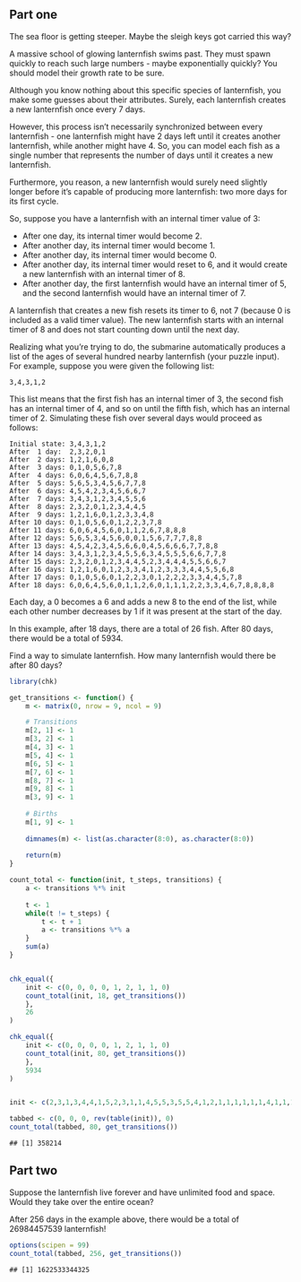 
## Part one

The sea floor is getting steeper. Maybe the sleigh keys got carried this
way?

A massive school of glowing lanternfish swims past. They must spawn
quickly to reach such large numbers - maybe exponentially quickly? You
should model their growth rate to be sure.

Although you know nothing about this specific species of lanternfish,
you make some guesses about their attributes. Surely, each lanternfish
creates a new lanternfish once every 7 days.

However, this process isn’t necessarily synchronized between every
lanternfish - one lanternfish might have 2 days left until it creates
another lanternfish, while another might have 4. So, you can model each
fish as a single number that represents the number of days until it
creates a new lanternfish.

Furthermore, you reason, a new lanternfish would surely need slightly
longer before it’s capable of producing more lanternfish: two more days
for its first cycle.

So, suppose you have a lanternfish with an internal timer value of 3:

-   After one day, its internal timer would become 2.
-   After another day, its internal timer would become 1.
-   After another day, its internal timer would become 0.
-   After another day, its internal timer would reset to 6, and it would
    create a new lanternfish with an internal timer of 8.
-   After another day, the first lanternfish would have an internal
    timer of 5, and the second lanternfish would have an internal timer
    of 7.

A lanternfish that creates a new fish resets its timer to 6, not 7
(because 0 is included as a valid timer value). The new lanternfish
starts with an internal timer of 8 and does not start counting down
until the next day.

Realizing what you’re trying to do, the submarine automatically produces
a list of the ages of several hundred nearby lanternfish (your puzzle
input). For example, suppose you were given the following list:

`3,4,3,1,2`

This list means that the first fish has an internal timer of 3, the
second fish has an internal timer of 4, and so on until the fifth fish,
which has an internal timer of 2. Simulating these fish over several
days would proceed as follows:

    Initial state: 3,4,3,1,2
    After  1 day:  2,3,2,0,1
    After  2 days: 1,2,1,6,0,8
    After  3 days: 0,1,0,5,6,7,8
    After  4 days: 6,0,6,4,5,6,7,8,8
    After  5 days: 5,6,5,3,4,5,6,7,7,8
    After  6 days: 4,5,4,2,3,4,5,6,6,7
    After  7 days: 3,4,3,1,2,3,4,5,5,6
    After  8 days: 2,3,2,0,1,2,3,4,4,5
    After  9 days: 1,2,1,6,0,1,2,3,3,4,8
    After 10 days: 0,1,0,5,6,0,1,2,2,3,7,8
    After 11 days: 6,0,6,4,5,6,0,1,1,2,6,7,8,8,8
    After 12 days: 5,6,5,3,4,5,6,0,0,1,5,6,7,7,7,8,8
    After 13 days: 4,5,4,2,3,4,5,6,6,0,4,5,6,6,6,7,7,8,8
    After 14 days: 3,4,3,1,2,3,4,5,5,6,3,4,5,5,5,6,6,7,7,8
    After 15 days: 2,3,2,0,1,2,3,4,4,5,2,3,4,4,4,5,5,6,6,7
    After 16 days: 1,2,1,6,0,1,2,3,3,4,1,2,3,3,3,4,4,5,5,6,8
    After 17 days: 0,1,0,5,6,0,1,2,2,3,0,1,2,2,2,3,3,4,4,5,7,8
    After 18 days: 6,0,6,4,5,6,0,1,1,2,6,0,1,1,1,2,2,3,3,4,6,7,8,8,8,8

Each day, a 0 becomes a 6 and adds a new 8 to the end of the list, while
each other number decreases by 1 if it was present at the start of the
day.

In this example, after 18 days, there are a total of 26 fish. After 80
days, there would be a total of 5934.

Find a way to simulate lanternfish. How many lanternfish would there be
after 80 days?

``` r
library(chk)

get_transitions <- function() {
    m <- matrix(0, nrow = 9, ncol = 9)

    # Transitions
    m[2, 1] <- 1
    m[3, 2] <- 1
    m[4, 3] <- 1
    m[5, 4] <- 1
    m[6, 5] <- 1
    m[7, 6] <- 1
    m[8, 7] <- 1
    m[9, 8] <- 1
    m[3, 9] <- 1
    
    # Births
    m[1, 9] <- 1
    
    dimnames(m) <- list(as.character(8:0), as.character(8:0))
    
    return(m)
}

count_total <- function(init, t_steps, transitions) {
    a <- transitions %*% init
    
    t <- 1
    while(t != t_steps) {
        t <- t + 1
        a <- transitions %*% a
    }
    sum(a)
}


chk_equal({
    init <- c(0, 0, 0, 0, 1, 2, 1, 1, 0)
    count_total(init, 18, get_transitions())
    },
    26
)

chk_equal({
    init <- c(0, 0, 0, 0, 1, 2, 1, 1, 0)
    count_total(init, 80, get_transitions())
    },
    5934
)


init <- c(2,3,1,3,4,4,1,5,2,3,1,1,4,5,5,3,5,5,4,1,2,1,1,1,1,1,1,4,1,1,1,4,1,3,1,4,1,1,4,1,3,4,5,1,1,5,3,4,3,4,1,5,1,3,1,1,1,3,5,3,2,3,1,5,2,2,1,1,4,1,1,2,2,2,2,3,2,1,2,5,4,1,1,1,5,5,3,1,3,2,2,2,5,1,5,2,4,1,1,3,3,5,2,3,1,2,1,5,1,4,3,5,2,1,5,3,4,4,5,3,1,2,4,3,4,1,3,1,1,2,5,4,3,5,3,2,1,4,1,4,4,2,3,1,1,2,1,1,3,3,3,1,1,2,2,1,1,1,5,1,5,1,4,5,1,5,2,4,3,1,1,3,2,2,1,4,3,1,1,1,3,3,3,4,5,2,3,3,1,3,1,4,1,1,1,2,5,1,4,1,2,4,5,4,1,5,1,5,5,1,5,5,2,5,5,1,4,5,1,1,3,2,5,5,5,4,3,2,5,4,1,1,2,4,4,1,1,1,3,2,1,1,2,1,2,2,3,4,5,4,1,4,5,1,1,5,5,1,4,1,4,4,1,5,3,1,4,3,5,3,1,3,1,4,2,4,5,1,4,1,2,4,1,2,5,1,1,5,1,1,3,1,1,2,3,4,2,4,3,1)

tabbed <- c(0, 0, 0, rev(table(init)), 0)
count_total(tabbed, 80, get_transitions())
```

    ## [1] 358214

## Part two

Suppose the lanternfish live forever and have unlimited food and space.
Would they take over the entire ocean?

After 256 days in the example above, there would be a total of
26984457539 lanternfish!

``` r
options(scipen = 99)
count_total(tabbed, 256, get_transitions())
```

    ## [1] 1622533344325
